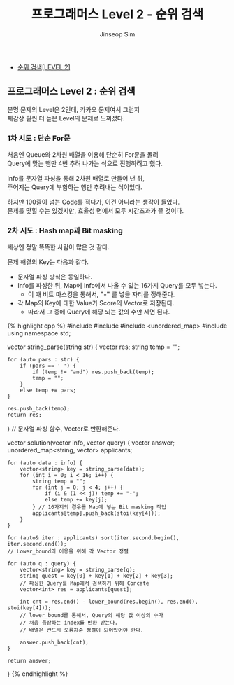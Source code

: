 ﻿---
layout: post
title: "프로그래머스 Level 2 - 순위 검색"
categories: Programmers
tags: [cpp]
author:
  - Jinseop Sim
---

- [순위 검색[LEVEL 2]](https://school.programmers.co.kr/learn/courses/30/lessons/72412)   

## 프로그래머스 Level 2 : 순위 검색

분명 문제의 Level은 2인데, 카카오 문제여서 그런지  
체감상 훨씬 더 높은 Level의 문제로 느껴졌다.

### 1차 시도 : 단순 For문

처음엔 Queue와 2차원 배열을 이용해 단순히 For문을 돌려  
Query에 맞는 행만 4번 추려 나가는 식으로 진행하려고 했다.  

Info를 문자열 파싱을 통해 2차원 배열로 만들어 낸 뒤,  
주어지는 Query에 부합하는 행만 추려내는 식이었다.  

하지만 100줄이 넘는 Code를 적다가, 이건 아니라는 생각이 들었다.  
문제를 맞힐 수는 있겠지만, 효율성 면에서 모두 시간초과가 뜰 것이다.  

### 2차 시도 : Hash map과 Bit masking

세상엔 정말 똑똑한 사람이 많은 것 같다.  

문제 해결의 Key는 다음과 같다.
- 문자열 파싱 방식은 동일하다.
- Info를 파싱한 뒤, Map에 Info에서 나올 수 있는 16가지 Query를 모두 넣는다.
  - 이 때 비트 마스킹을 통해서, __"-"__ 를 넣을 자리를 정해준다.
- 각 Map의 Key에 대한 Value가 Score의 Vector로 저장된다.
  - 따라서 그 중에 Query에 해당 되는 값의 수만 세면 된다.

{% highlight cpp %}
#include <string>
#include <vector>
#include <unordered_map>
#include <algorithm>
using namespace std;

vector<string> string_parse(string str) {
    vector<string> res;
    string temp = "";

    for (auto pars : str) {
        if (pars == ' ') {
            if (temp != "and") res.push_back(temp);
            temp = "";
        }
        else temp += pars;
    }

    res.push_back(temp);
    return res;
} // 문자열 파싱 함수, Vector로 반환해준다.

vector<int> solution(vector<string> info, vector<string> query) {
    vector<int> answer;
    unordered_map<string, vector<int>> applicants;

    for (auto data : info) {
        vector<string> key = string_parse(data);
        for (int i = 0; i < 16; i++) {
            string temp = "";
            for (int j = 0; j < 4; j++) {
                if (i & (1 << j)) temp += "-";
                else temp += key[j];
            } // 16가지의 경우를 Map에 넣는 Bit masking 작업
            applicants[temp].push_back(stoi(key[4]));
        }
    }

    for (auto& iter : applicants) sort(iter.second.begin(), iter.second.end());
    // Lower_bound의 이용을 위해 각 Vector 정렬

    for (auto q : query) {
        vector<string> key = string_parse(q);
        string quest = key[0] + key[1] + key[2] + key[3];
        // 파싱한 Query를 Map에서 검색하기 위해 Concate
        vector<int> res = applicants[quest];

        int cnt = res.end() - lower_bound(res.begin(), res.end(), stoi(key[4]));
        // lower_bound를 통해서, Query의 해당 값 이상의 수가
        // 처음 등장하는 index를 반환 받는다.
        // 배열은 반드시 오름차순 정렬이 되어있어야 한다.

        answer.push_back(cnt);
    }

    return answer;
}
{% endhighlight %}